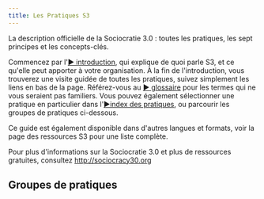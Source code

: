 ```yaml
---
title: Les Pratiques S3
---
```


La description officielle de la Sociocratie 3.0 : toutes les pratiques, les sept principes et les concepts-clés.

Commencez par l'[&#9654; introduction](introduction.html), qui explique de quoi parle S3, et ce qu'elle peut apporter à votre organisation. À la fin de l'introduction, vous trouverez une visite guidée de toutes les pratiques, suivez simplement les liens en bas de la page. Référez-vous au [&#9654; glossaire](glossary.html) pour les termes qui ne vous seraient pas familiers. Vous pouvez également sélectionner une pratique en particulier dans l'[&#9654;index des pratiques](pattern-index.html), ou parcourir les groupes de pratiques ci-dessous.

Ce guide est également disponible dans d'autres langues et formats, voir la page des ressources S3 [ ](https://sociocracy30.org/resources) pour une liste complète.

Pour plus d'informations sur la Sociocratie 3.0 et plus de ressources gratuites, consultez <http://sociocracy30.org>

## Groupes de pratiques

<!-- GROUP-INDEX -->